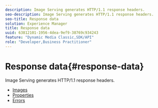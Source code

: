 ```yaml
---
description: Image Serving generates HTTP/1.1 response headers.
seo-description: Image Serving generates HTTP/1.1 response headers.
seo-title: Response data
solution: Experience Manager
title: Response data
uuid: 63812101-1956-4dea-9ef9-38769c934243
feature: "Dynamic Media Classic,SDK/API"
role: "Developer,Business Practitioner"
---
```


# Response data{#response-data}

Image Serving generates HTTP/1.1 response headers.

* [Images](c-images.md)
* [Properties](c-properties/c-properties.md)
* [Errors](r-errors.md)
